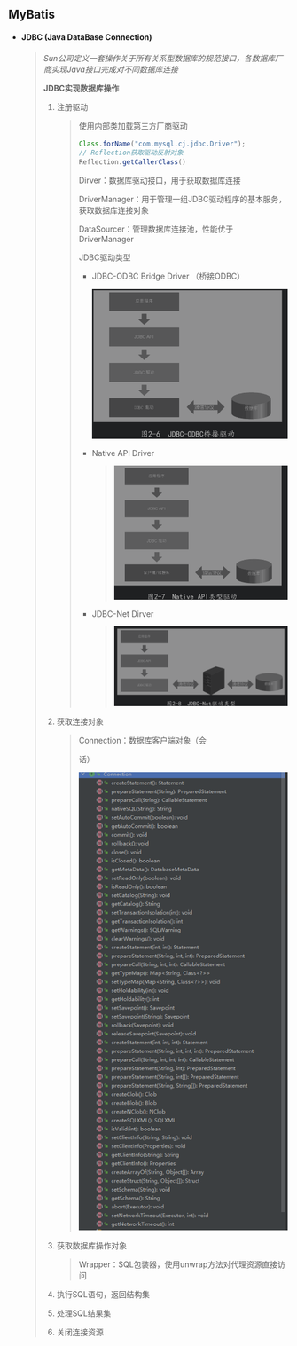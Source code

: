 ## MyBatis

- #### JDBC (Java DataBase Connection) 

  > *Sun公司定义一套操作关于所有关系型数据库的规范接口，各数据库厂商实现Java接口完成对不同数据库连接*
  >
  > **JDBC实现数据库操作**
  >
  > 1. 注册驱动
  >
  >    > 使用内部类加载第三方厂商驱动
  >    >
  >    > ~~~java
  >    > Class.forName("com.mysql.cj.jdbc.Driver");
  >    > // Reflection获取驱动反射对象
  >    > Reflection.getCallerClass()
  >    > ~~~
  >    >
  >    > Dirver：数据库驱动接口，用于获取数据库连接
  >    >
  >    > DriverManager：用于管理一组JDBC驱动程序的基本服务，获取数据库连接对象
  >    >
  >    > DataSourcer：管理数据库连接池，性能优于DriverManager
  >    >
  >    > 
  >    >
  >    > JDBC驱动类型
  >    >
  >    > - JDBC-ODBC Bridge Driver （桥接ODBC）
  >    >
  >    >   <img src="img\image-20221225134733943.png" alt="image-20221225134733943" style="zoom:67%;" /> 
  >    >
  >    > - Native API Driver
  >    >
  >    >   > <img src="img\image-20221225134827419.png" alt="image-20221225134827419" style="zoom:67%;" /> 
  >    >
  >    > - JDBC-Net Dirver
  >    >
  >    >   > <img src="img\image-20221225134909891.png" alt="image-20221225134909891" style="zoom:67%;" /> 
  >
  > 2. 获取连接对象
  >
  >    > Connection：数据库客户端对象（会
  >    >
  >    > 话）
  >    >
  >    > ![image-20221225135440311](img\image-20221225135440311.png) 
  >
  > 3. 获取数据库操作对象
  >
  >    > Wrapper：SQL包装器，使用unwrap方法对代理资源直接访问
  >
  > 4. 执行SQL语句，返回结构集
  >
  > 5. 处理SQL结果集
  >
  >    > 
  >
  > 6. 关闭连接资源
  >
  > 
